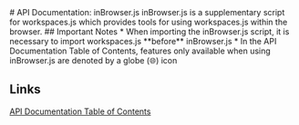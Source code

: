 <link rel="stylesheet" href="/APIDocs/main.css" type="text/css">
<!--Update Table of Contents when creating new pages in the API documentation.-->
# API Documentation: inBrowser.js
inBrowser.js is a supplementary script for workspaces.js which provides tools for using workspaces.js within the browser.  
## Important Notes
* When importing the inBrowser.js script, it is necessary to import workspaces.js **before** inBrowser.js
* In the API Documentation Table of Contents, features only available when using inBrowser.js are denoted by a globe (&#127760;) icon

## Links
[API Documentation Table of Contents](tableOfContents)